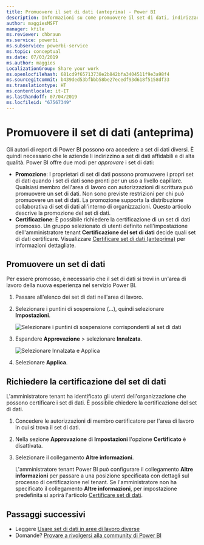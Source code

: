 ```yaml
---
title: Promuovere il set di dati (anteprima) - Power BI
description: Informazioni su come promuovere il set di dati, indirizzare gli utenti aziendali a set di dati affidabili e di alta qualità.
author: maggiesMSFT
manager: kfile
ms.reviewer: chbraun
ms.service: powerbi
ms.subservice: powerbi-service
ms.topic: conceptual
ms.date: 07/03/2019
ms.author: maggies
LocalizationGroup: Share your work
ms.openlocfilehash: 681cd9f65713738e2b842bfa3404511f9e3a98f4
ms.sourcegitcommit: b439ded53bfbbb58be27ecedf93d618f5158df33
ms.translationtype: HT
ms.contentlocale: it-IT
ms.lasthandoff: 07/04/2019
ms.locfileid: "67567349"
---
```

# <a name="promote-your-dataset-preview"></a>Promuovere il set di dati (anteprima)

Gli autori di report di Power BI possono ora accedere a set di dati diversi. È quindi necessario che le aziende li indirizzino a set di dati affidabili e di alta qualità. Power BI offre due modi per *approvare* i set di dati:

- **Promozione**: I proprietari di set di dati possono promuovere i propri set di dati quando i set di dati sono pronti per un uso a livello capillare. Qualsiasi membro dell'area di lavoro con autorizzazioni di scrittura può promuovere un set di dati. Non sono previste restrizioni per chi può promuovere un set di dati. La promozione supporta la distribuzione collaborativa di set di dati all'interno di organizzazioni. Questo articolo descrive la promozione del set di dati.
- **Certificazione**: È possibile richiedere la certificazione di un set di dati promosso. Un gruppo selezionato di utenti definito nell'impostazione dell'amministratore tenant **Certificazione del set di dati** decide quali set di dati certificare. Visualizzare [Certificare set di dati (anteprima)](service-datasets-certify.md) per informazioni dettagliate.

## <a name="promote-a-dataset"></a>Promuovere un set di dati

Per essere promosso, è necessario che il set di dati si trovi in un'area di lavoro della nuova esperienza nel servizio Power BI.

1. Passare all'elenco dei set di dati nell'area di lavoro.
 
1. Selezionare i puntini di sospensione (...), quindi selezionare **Impostazioni**.

    ![Selezionare i puntini di sospensione corrispondenti al set di dati](media/service-datasets-certify-promote/power-bi-dataset-settings.png)

1. Espandere **Approvazione** > selezionare **Innalzata**.

    ![Selezionare Innalzata e Applica](media/service-datasets-certify-promote/power-bi-dataset-promoted-endorsement.png)

1. Selezionare **Applica**.

## <a name="request-dataset-certification"></a>Richiedere la certificazione del set di dati

L'amministratore tenant ha identificato gli utenti dell'organizzazione che possono certificare i set di dati. È possibile chiedere la certificazione del set di dati.

1. Concedere le autorizzazioni di membro certificatore per l'area di lavoro in cui si trova il set di dati.

1. Nella sezione **Approvazione** di **Impostazioni** l'opzione **Certificato** è disattivata.

1. Selezionare il collegamento **Altre informazioni**.

    L'amministratore tenant Power BI può configurare il collegamento **Altre informazioni** per passare a una posizione specificata con dettagli sul processo di certificazione nel tenant.   Se l'amministratore non ha specificato il collegamento **Altre informazioni**, per impostazione predefinita si aprirà l'articolo [Certificare set di dati](service-datasets-certify.md).

## <a name="next-steps"></a>Passaggi successivi

* Leggere [Usare set di dati in aree di lavoro diverse](service-datasets-across-workspaces.md)
* Domande? [Provare a rivolgersi alla community di Power BI](http://community.powerbi.com/)
